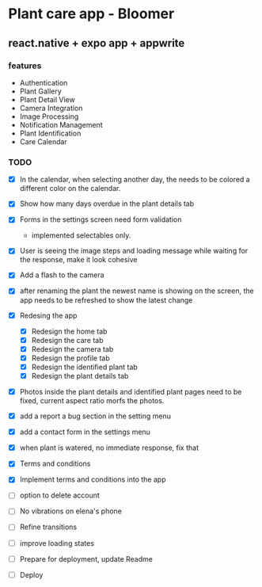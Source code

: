 # Plant care app - Bloomer

## react.native  + expo app + appwrite

### features

- Authentication
- Plant Gallery
- Plant Detail View
- Camera Integration
- Image Processing
- Notification Management
- Plant Identification
- Care Calendar

### TODO

- [x] In the calendar, when selecting another day, the needs to be colored a different color on the calendar.
- [x] Show how many days overdue in the plant details tab
- [x] Forms in the settings screen need form validation
  - implemented selectables only.
- [x] User is seeing the image steps and loading message while waiting for the response, make it look cohesive
- [x] Add a flash to the camera
- [x] after renaming the plant the newest name is showing on the screen, the app needs to be refreshed to show the latest change

- [x] Redesing the app
  - [x] Redesign the home tab
  - [x] Redesign the care tab
  - [x] Redesign the camera tab
  - [x] Redesign the profile tab
  - [x] Redesign the identified plant tab
  - [x] Redesign the plant details tab

- [x] Photos inside the plant details and identified plant pages need to be fixed, current aspect ratio morfs the photos.
- [x] add a report a bug section in the setting menu
- [x] add a contact form in the settings menu
- [x] when plant is watered, no immediate response, fix that
- [x] Terms and conditions
- [x] Implement terms and conditions into the app
- [ ] option to delete account
- [ ] No vibrations on elena's phone
- [ ] Refine transitions
- [ ] improve loading states
- [ ] Prepare for deployment, update Readme
- [ ] Deploy
